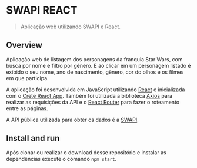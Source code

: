 
# SWAPI REACT
> Aplicação web utilizando SWAPI e React.

## Overview
Aplicação web de listagem dos personagens da franquia Star Wars, com busca por nome e filtro por gênero. E ao clicar em um personagem listado é exibido o seu nome, ano de nascimento, gênero, cor do olhos e os filmes em que participa.

A aplicação foi desenvolvida em JavaScript utilizando [React](https://github.com/facebook/react) e inicializada com o [Crete React App](https://github.com/facebook/create-react-app). Também foi utilizada a biblioteca [Axios](https://github.com/axios/axios) para realizar as requisições da API e o [React Router](https://github.com/remix-run/react-router) para fazer o roteamento entre as páginas.

A API pública utilizada para obter os dados é a [SWAPI](https://swapi.dev/).

## Install and run
Após clonar ou realizar o download desse repositório e instalar as dependências execute o comando `npm start`.
